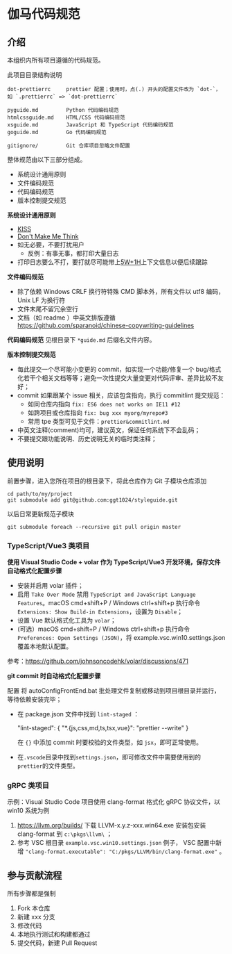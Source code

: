 # 伽马代码规范

## 介绍

本组织内所有项目遵循的代码规范。

此项目目录结构说明

    dot-prettierrc     prettier 配置；使用时，点(.) 开头的配置文件改为 `dot-`，如 `.prettierrc` => `dot-prettierrc`

    pyguide.md         Python 代码编码规范
    htmlcssguide.md    HTML/CSS 代码编码规范
    xsguide.md         JavaScript 和 TypeScript 代码编码规范
    goguide.md         Go 代码编码规范

    gitignore/         Git 仓库项目忽略文件配置

整体规范由以下三部分组成。

- 系统设计通用原则
- 文件编码规范
- 代码编码规范
- 版本控制提交规范

**系统设计通用原则**

- [KISS](https://en.wikipedia.org/wiki/KISS_principle)
- [Don't Make Me Think](https://en.wikipedia.org/wiki/Don%27t_Make_Me_Think)
- 如无必要，不要打扰用户
  - 反例：有事无事，都打印大量日志
- 打印日志要么不打，要打就尽可能带上[5W+1H](https://en.wikipedia.org/wiki/Five_Ws)上下文信息以便后续跟踪

**文件编码规范**

- 除了依赖 Windows CRLF 换行符特殊 CMD 脚本外，所有文件以 utf8 编码，Unix LF 为换行符
- 文件末尾不留冗余空行
- 文档（如 readme ）中英文排版遵循 https://github.com/sparanoid/chinese-copywriting-guidelines

**代码编码规范**
见根目录下 `*guide.md` 后缀名文件内容。

**版本控制提交规范**

- 每此提交一个尽可能小变更的 commit，如实现一个功能/修复一个 bug/格式化若干个相关文档等等；避免一次性提交大量变更对代码评审、差异比较不友好；
- commit 如果跟某个 issue 相关，应该包含指向，执行 commitlint 提交规范：
  - 如同仓库内指向 `fix: ES6 does not works on IE11 #12`
  - 如跨项目或仓库指向 `fix: bug xxx myorg/myrepo#3`
  - 常用 tpe 类型可见于文件：`prettier&commitlint.md`
- 中英文注释(comment)均可，建议英文，保证任何系统下不会乱码；
- 不要提交跟功能说明、历史说明无关的临时类注释；

## 使用说明

前置步骤，进入您所在项目的根目录下，将此仓库作为 Git 子模块仓库添加

    cd path/to/my/project
    git submodule add git@github.com:ggt1024/styleguide.git

以后日常更新规范子模块

    git submodule foreach --recursive git pull origin master

### TypeScript/Vue3 类项目

**使用 Visual Studio Code + volar 作为 TypeScript/Vue3 开发环境，保存文件自动格式化配置步骤**

- 安装并启用 volar 插件；
- 启用 `Take Over Mode` 禁用 `TypeScript and JavaScript Language Features`。macOS cmd+shift+P / Windows ctrl+shift+p 执行命令 `Extensions: Show Build-in Extensions`，设置为 `Disable`；
- 设置 Vue 默认格式化工具为 `volar`；
- (可选）macOS cmd+shift+P / Windows ctrl+shift+p 执行命令 `Preferences: Open Settings (JSON)`，将 example.vsc.win10.settings.json 覆盖本地默认配置。

参考：https://github.com/johnsoncodehk/volar/discussions/471

**git commit 时自动格式化配置步骤**

配置
将 autoConfigFrontEnd.bat 批处理文件复制或移动到项目根目录并运行，等待依赖安装完毕；

- 在 package.json 文件中找到 `lint-staged` ：

  "lint-staged": {
  "\*.{js,css,md,ts,tsx,vue}": "prettier --write"
  }

  在 `{}` 中添加 commit 时要校验的文件类型，如 `jsx`，即可正常使用。

- 在`.vscode`目录中找到`settings.json`，即可修改文件中需要使用到的`prettier`的文件类型。

### gRPC 类项目

示例：Visual Studio Code 项目使用 clang-format 格式化 gRPC 协议文件，以 win10 系统为例

1. https://llvm.org/builds/ 下载 LLVM-x.y.z-xxx.win64.exe 安装包安装 clang-format 到 `c:\pkgs\llvm\` ；
2. 参考 VSC 根目录 `example.vsc.win10.settings.json` 例子， VSC 配置中新增 `"clang-format.executable": "C:/pkgs/LLVM/bin/clang-format.exe"` 。

## 参与贡献流程

所有步骤都是强制

1. Fork 本仓库
2. 新建 xxx 分支
3. 修改代码
4. 本地执行测试和构建都通过
5. 提交代码，新建 Pull Request
